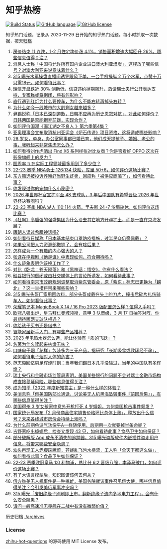 # 知乎热榜
[![Build Status](https://github.com/ToWeLong/zhihu-hot-questions/workflows/CI/badge.svg)](https://github.com/ToWeLong/zhihu-hot-questions/actions)
[![GitHub language](https://img.shields.io/badge/language-golang-orange.svg)](https://golang.org/)
[![GitHub license](https://img.shields.io/github/license/ToWeLong/zhihu-hot-questions)](https://github.com/ToWeLong/zhihu-hot-questions/blob/main/LICENSE)

知乎热门话题，记录从 2020-11-29 日开始的知乎热门话题。每小时抓取一次数据，按天[归档](./archives)

<!-- BEGIN -->

1. [房价结束 11 连跌，1-2 月住宅均价涨 4.1%，销售面积增速大幅回升 26%，哪些信息值得关注？](https://www.zhihu.com/question/589762433)
1. [消息人士称「中国将允许所有国内企业进口澳大利亚煤炭」，这释放了哪些信号？对澳大利亚来说意味着什么？](https://www.zhihu.com/question/589668900)
1. [315 曝光水军操盘直播间诱导跟风下单，一台手机操纵 2 万个水军，点赞十万只需18元，如何看待此事？](https://www.zhihu.com/question/589825904)
1. [瑞信开盘跌近 30% 创新低，信贷违约掉期飙升，恳请瑞士央行公开表达支持，专家称或将倒闭，将有何影响？](https://www.zhihu.com/question/589849038)
1. [直行遇到红灯为什么要停车，为什么不能右转再掉头右转？](https://www.zhihu.com/question/587330407)
1. [为什么如今一线城市的大龄剩女越来越多？](https://www.zhihu.com/question/589469865)
1. [尹锡悦称「日本已深刻道歉，日韩不应再为历史恩怨对抗」，对此如何评价？日韩两国是否能摒弃前嫌，实现合作？](https://www.zhihu.com/question/589897589)
1. [如何评价国漫《画江湖之不良人 》第六季第4集？](https://www.zhihu.com/question/589901230)
1. [亚奥理事会宣布取消杭州亚运会《炉石传说》项目资格，这将造成哪些影响？](https://www.zhihu.com/question/589906898)
1. [28 岁女，单身，办公室同事都已婚已育，他们成天提孩子、婚姻、老公的事，我听起来非常焦虑怎么办？](https://www.zhihu.com/question/456159878)
1. [如何看待刘作虎晒出 Find X6 系列样张对比友商？你是否看好 OPPO 这次在影像旗舰上的发力？](https://www.zhihu.com/question/589756629)
1. [圆周率 π 在实际工程领域最多用到了多少位？](https://www.zhihu.com/question/267550954)
1. [22-23 赛季 NBA勇士 126:134 快船，库里 50+6，如何评价这场比赛？](https://www.zhihu.com/question/589893859)
1. [东方甄选被投诉养殖虾当野生虾卖，回应称「被供应商骗了」，如何看待此事？](https://www.zhihu.com/question/589675102)
1. [你发现过你的宠物什么小秘密？](https://www.zhihu.com/question/579419467)
1. [2026 年世界杯官宣扩军至 48 支球队，3 年后中国队有希望晋级 2026 年世界杯决赛圈吗？](https://www.zhihu.com/question/589667221)
1. [22-23 赛季 NBA 湖人 110:114 火箭，里夫斯 24+7 浓眉轮休，如何评价这场比赛？](https://www.zhihu.com/question/589882195)
1. [《狂飙》高启强的强盛集团为什么没去其它地方开疆扩土，而是一直在京海发展？](https://www.zhihu.com/question/589530358)
1. [唐朝人读过希腊神话吗?](https://www.zhihu.com/question/581942674)
1. [如何看待日媒称「日本基本结束口罩防疫措施，过半民众仍愿佩戴」？](https://www.zhihu.com/question/589681560)
1. [如果公司把人力资源部撤销了，会有啥后果？](https://www.zhihu.com/question/458496886)
1. [怎样成为一个有趣的内心强大的人？](https://www.zhihu.com/question/589477672)
1. [张译在电视剧《他是谁》中表现如何，符合期待吗？](https://www.zhihu.com/question/589571298)
1. [什么迹象表明你该换工作了？](https://www.zhihu.com/question/583554905)
1. [对比《卧龙：苍天陨落》和《黑神话：悟空》，你有什么看法？](https://www.zhihu.com/question/587231890)
1. [硅谷银行的倒闭或由社交媒体上的言论所诱发，如何看待此事？](https://www.zhihu.com/question/589698716)
1. [如何看待南京市政府规划调整取消紫东管委会，原「紫东」标志已更换为「麒北」？这一举措将带来哪些影响？](https://www.zhihu.com/question/589721545)
1. [315 曝光头盔厂家用回收料，部分头盔成戴在头上的刀片，撞击后碎片扎伤骑车人，如何看待此事？](https://www.zhihu.com/question/589814177)
1. [荣耀笔记本 MagicBook X 14 / 16  Pro 2023 版配置怎么样？值得入手吗？](https://www.zhihu.com/question/589825927)
1. [欧冠八强出炉，皇马拜仁曼城领衔，意甲 3 队晋级，3 月 17 日抽签对阵，你最期待哪两支球队相遇？](https://www.zhihu.com/question/589878796)
1. [你给孩子买书还是借书？](https://www.zhihu.com/question/585513125)
1. [智能家居新手入门，有哪些产品推荐？](https://www.zhihu.com/question/585224827)
1. [2023 年电热水器怎么选，能让体验有「质的飞跃」？](https://www.zhihu.com/question/589898650)
1. [名著为什么读起来枯燥无味？](https://www.zhihu.com/question/589431958)
1. [口味电子烟「花样」包装多为三无产品，据研究「长期吸食或致闭经不孕」，如何看待电子烟对人体的危害？](https://www.zhihu.com/question/589742556)
1. [范志毅回忆男足辉煌时刻：当年我们踢日本几乎没输过，当年的中国队有多辉煌？](https://www.zhihu.com/question/589454245)
1. [瑞士央行和金融市场监管局声明，美国某些银行的问题不会对瑞士金融市场构成直接蔓延风险，哪些信息值得关注？](https://www.zhihu.com/question/589890660)
1. [成为知乎「2022 年度新知答主」是一种什么样的体验？](https://www.zhihu.com/question/589896222)
1. [美消息称「俄美国防部长通话，讨论美无人机黑海坠毁事件『前因后果』」，有哪些信息值得关注？](https://www.zhihu.com/question/589885767)
1. [美国得州 3 岁女孩家中意外开枪打死 4 岁姐姐，为何美国枪击事件频发？](https://www.zhihu.com/question/589521389)
1. [国家统计局发布「2 月份商品住宅销售价格环比总体上涨」，释放出什么信号？未来各线城市房价会持续上涨吗？](https://www.zhihu.com/question/589895404)
1. [为什么前期龟派气功像平A一样随便用，后期用一次就要掉半条命呢？](https://www.zhihu.com/question/589422175)
1. [吉野家吃出蟑螂后，检查又发现 43 只，如何看待此事？食品卫生如何保证？](https://www.zhihu.com/question/589748456)
1. [部分破解版 App 成永不消失的追踪器，315 曝光盗版软件内嵌插件盗走用户信息，将带来哪些安全隐患？](https://www.zhihu.com/question/589835749)
1. [汕头再现工人赤脚踩腌菜，苍蝇乱飞污水横流，工人称「全天下都这么做」，如何看待此事？食品卫生如何保证？](https://www.zhihu.com/question/589694232)
1. [22-23 赛季欧冠皇马 1:0 利物浦，总比分 6:2 晋级八强，本泽马破门，如何评价这场比赛？](https://www.zhihu.com/question/589855733)
1. [有了大语言模型后，知识图谱该何去何从？](https://www.zhihu.com/question/588865784)
1. [俄方称美无人机事件是一种挑衅，美国务院就该事件召见俄大使，哪些信息值得关注？会引发美俄军事冲突吗？](https://www.zhihu.com/question/589682124)
1. [315 曝光「废旧绝缘子刷刷即上市，翻新绝缘子流向多地电力工程」，会有什么安全隐患？](https://www.zhihu.com/question/589832579)
1. [请问一艘高速准无畏舰在二战中有没有微弱价值？](https://www.zhihu.com/question/589591684)

<!-- END -->

历史归档 [./archives](./archives)


### License
[zhihu-hot-questions](https://github.com/towelong/zhihu-hot-questions) 的源码使用 MIT License 发布。